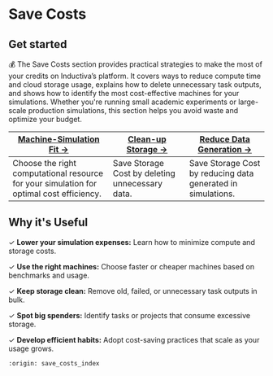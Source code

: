 # Save Costs

## Get started
💰 The Save Costs section provides practical strategies to make the most of your credits 
on Inductiva’s platform. It covers ways to reduce compute time and cloud storage usage, 
explains how to delete unnecessary task outputs, and shows how to identify the most 
cost-effective machines for your simulations. Whether you're running small academic 
experiments or large-scale production simulations, this section helps you avoid waste and 
optimize your budget.


| **[Machine-Simulation Fit →](https://inductiva.ai/guides/how-it-works/machine_simulation/index)** | **[Clean-up Storage →](https://inductiva.ai/guides/scale-up/recipes/storage-related/index)** | **[Reduce Data Generation →](save_storage.md)** |
|---|---|---|
| Choose the right computational resource for your simulation for optimal cost efficiency. | Save Storage Cost by deleting unnecessary data. | Save Storage Cost by reducing data generated in simulations. | 


## Why it's Useful
✓ **Lower your simulation expenses:** Learn how to minimize compute and storage costs.

✓ **Use the right machines:** Choose faster or cheaper machines based on benchmarks and usage.

✓ **Keep storage clean:** Remove old, failed, or unnecessary task outputs in bulk.

✓ **Spot big spenders:** Identify tasks or projects that consume excessive storage.

✓ **Develop efficient habits:** Adopt cost-saving practices that scale as your usage grows.


```{banner}
:origin: save_costs_index
```